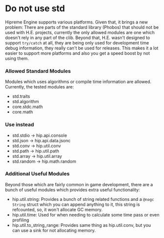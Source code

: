 # Do not use std

Hipreme Engine supports various platforms. Given that, it brings a new problem: There are parts of the standard library (Phobos) that should not be used with H.E. projects, currently the only allowed modules are one which doesn't rely in any part of the clib. Beyond that, H.E. wasn't designed to support `try/catch` at all, they are being only used for development time debug information, they really can't be used for releases. This makes it a lot easier to support more platforms and also you get a speed boost by not using them.

### Allowed Standard Modules

Modules which uses algorithms or compile time information are allowed. Currently, the tested modules are:

* std.traits
* std.algorithm
* core.stdc.math
* core.math

### Use instead

* std.stdio -> hip.api.console
* std.json -> hip.api.data.jsonc
* std.conv -> hip.util.conv
* std.path -> hip.util.path
* std.array -> hip.util.array
* std.random -> hip.math.random

### Additional Useful Modules

Beyond those which are fairly common in game development, there are a bunch of useful modules which provides extra useful functionality:

* hip.util.string: Provides a bunch of string related functions and a `@nogc String` struct which you can append anything to it, this string is refcounted, so, it won't allocate GC memory.
* hip.util.time: Used for when needing to calculate some time pass or even profiling
* hip.util.to\_string\_range: Provides same thing as hip.util.conv, but you can use a sink for not allocating memory.

